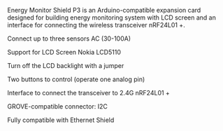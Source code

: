 Energy Monitor Shield P3 is an Arduino-compatible expansion card designed for building energy monitoring system with LCD screen and an interface for connecting the wireless transceiver nRF24L01 +.
 
Connect up to three sensors AC (30-100A)

Support for LCD Screen Nokia LCD5110

Turn off the LCD backlight with a jumper

Two buttons to control (operate one analog pin)

Interface to connect the transceiver to 2.4G nRF24L01 +

GROVE-compatible connector: I2C

Fully compatible with Ethernet Shield